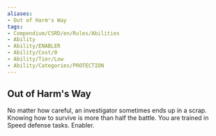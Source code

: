 ```yaml
---
aliases:
- Out of Harm's Way
tags:
- Compendium/CSRD/en/Rules/Abilities
- Ability
- Ability/ENABLER
- Ability/Cost/0
- Ability/Tier/Low
- Ability/Categories/PROTECTION
---
```


  
## Out of Harm's Way  
No matter how careful, an investigator sometimes ends up in a scrap. Knowing how to survive is more than half the battle. You are trained in Speed defense tasks. Enabler. 